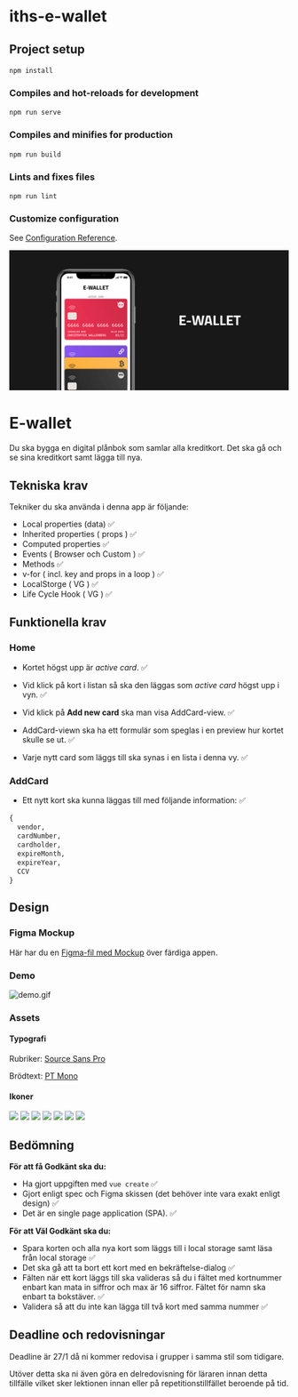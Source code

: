# iths-e-wallet

## Project setup

```
npm install
```

### Compiles and hot-reloads for development

```
npm run serve
```

### Compiles and minifies for production

```
npm run build
```

### Lints and fixes files

```
npm run lint
```

### Customize configuration

See [Configuration Reference](https://cli.vuejs.org/config/).

![E-Wallet](poster.png)

# E-wallet

Du ska bygga en digital plånbok som samlar alla kreditkort. Det ska gå och se sina kreditkort samt lägga till nya.

## Tekniska krav

Tekniker du ska använda i denna app är följande:

-   Local properties (data) ✅
-   Inherited properties ( props ) ✅
-   Computed properties ✅
-   Events ( Browser och Custom ) ✅
-   Methods ✅
-   v-for ( incl. key and props in a loop ) ✅
-   LocalStorge ( VG ) ✅
-   Life Cycle Hook ( VG ) ✅

## Funktionella krav

### Home

-   Kortet högst upp är _active card_. ✅

-   Vid klick på kort i listan så ska den läggas som _active card_ högst upp i vyn. ✅

-   Vid klick på **Add new card** ska man visa AddCard-view. ✅

-   AddCard-viewn ska ha ett formulär som speglas i en preview hur kortet skulle se ut. ✅

-   Varje nytt card som läggs till ska synas i en lista i denna vy. ✅

### AddCard

-   Ett nytt kort ska kunna läggas till med följande information: ✅

```
{
  vendor,
  cardNumber,
  cardholder,
  expireMonth,
  expireYear,
  CCV
}
```

## Design

### Figma Mockup

Här har du en [Figma-fil med Mockup](./mockup.fig) över färdiga appen.

### Demo

![demo.gif](demo.gif)

### Assets

#### Typografi

Rubriker: [Source Sans Pro](https://fonts.google.com/specimen/Source+Sans+Pro?query=source+sans)

Brödtext: [PT Mono](https://fonts.google.com/specimen/PT+Mono?query=PT+Mono)

#### Ikoner

![](./assets/bitcoin.svg)
![](./assets/blockchain.svg)
![](./assets/evil.svg)
![](./assets/ninja.svg)
![](./assets/chip.svg)
![](./assets/wifi.svg)
![](./assets/wifi_white.svg)

## Bedömning

**För att få Godkänt ska du:**

-   Ha gjort uppgiften med `vue create` ✅
-   Gjort enligt spec och Figma skissen (det behöver inte vara exakt enligt design) ✅
-   Det är en single page application (SPA). ✅

**För att Väl Godkänt ska du:**

-   Spara korten och alla nya kort som läggs till i local storage samt läsa från local storage ✅
-   Det ska gå att ta bort ett kort med en bekräftelse-dialog ✅
-   Fälten när ett kort läggs till ska valideras så du i fältet med kortnummer enbart kan mata in siffror och max är 16 siffror. Fältet för namn ska enbart ta bokstäver. ✅
-   Validera så att du inte kan lägga till två kort med samma nummer ✅

## Deadline och redovisningar

Deadline är 27/1 då ni kommer redovisa i grupper i samma stil som tidigare.

Utöver detta ska ni även göra en delredovisning för läraren innan detta tillfälle vilket sker lektionen innan eller på repetitionstillfället beroende på tid.
